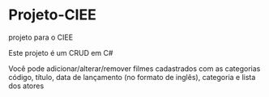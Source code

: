 # Projeto-CIEE
projeto para o CIEE


Este projeto é um CRUD em C# 

Você pode adicionar/alterar/remover filmes cadastrados com as categorias código, título, data de lançamento (no formato de inglês), categoria e lista dos atores
